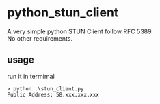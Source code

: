 # python_stun_client
A very simple python STUN Client follow RFC 5389.  
No other requirements.


## usage
run it in termimal
```
> python .\stun_client.py
Public Address: 58.xxx.xxx.xxx
```


  

